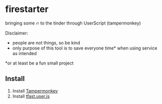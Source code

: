 # firestarter

bringing some 🔥 to the tinder through UserScript (tampermonkey)

Disclaimer:

- people are not things, so be kind
- only purpose of this tool is to save everyone time\* when using service as intended

\*or at least be a fun small project

## Install

1. Install [Tampermonkey](https://www.tampermonkey.net/)
2. Install [tfast.user.js](https://github.com/rooterkyberian/firestarter/raw/main/tfast.user.js)
